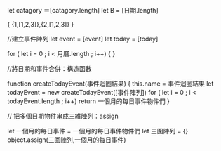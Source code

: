 let catagory ＝[catagory.length]
let B = [日期.length]

{ {1,[1,2,3]},{2,[1,2,3]} }

//建立事件陣列
let event = [event]
let today = [today]

for ( let i = 0 ; i < 月曆.length ; i++) {
}

//將日期和事件合併：構造函數

function createTodayEvent(事件迴圈結果) {
this.name = 事件迴圈結果
let todayEvent = new createTodayEvent([事件陣列])
for ( let i = 0 ; i < todayEvent.length ; i++)
return 一個月的每日事件物件們
}

// 把多個日期物件串成三維陣列：assign

let 一個月的每日事件 = 一個月的每日事件物件們
let 三圍陣列 = {}
object.assign(三圍陣列,一個月的每日事件)
